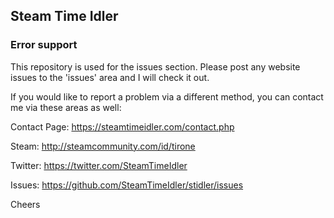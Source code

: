 ## Steam Time Idler
### Error support

This repository is used for the issues section. Please post any website issues to the 'issues' area and I will check it out.

If you would like to report a problem via a different method, you can contact me via these areas as well:

Contact Page: https://steamtimeidler.com/contact.php

Steam: http://steamcommunity.com/id/tirone

Twitter: https://twitter.com/SteamTimeIdler

Issues: https://github.com/SteamTimeIdler/stidler/issues

Cheers
